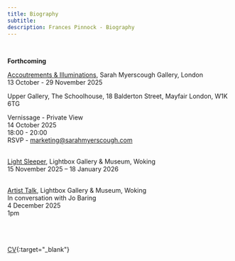 ```yaml
---
title: Biography
subtitle: 
description: Frances Pinnock - Biography
---  
```

  
<br/>

**Forthcoming**  

[Accoutrements & Illuminations](https://www.sarahmyerscough.com/exhibitions/70-frances-pinnock-accoutrements-illuminations/), Sarah Myerscough Gallery, London  
13 October - 29 November 2025  

   Upper Gallery, The Schoolhouse, 18 Balderton Street, Mayfair London, W1K 6TG

   Vernissage - Private View  
   14 October 2025  
   18:00 - 20:00  
   RSVP - marketing@sarahmyerscough.com  
<br/>  

[Light Sleeper](https://www.thelightbox.org.uk/whats-on/frances-pinnock-light-sleeper), Lightbox Gallery & Museum, Woking  
15 November 2025 – 18 January 2026  
<br/>  

[Artist Talk](https://www.thelightbox.org.uk/whats-on/art-talk-frances-pinnock), Lightbox Gallery & Museum, Woking  
In conversation with Jo Baring  
4 December 2025  
1pm  
<br/>  
<br/>  

[CV](cv.pdf){:target="_blank"} 









   
 




 









  










 



  










 











